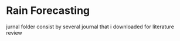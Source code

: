 # Rain Forecasting

jurnal folder consist by several journal that i downloaded for literature review

